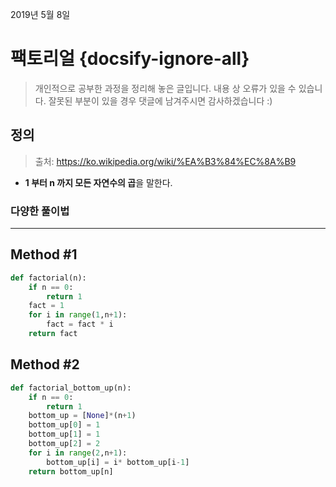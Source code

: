 2019년 5월 8일

# 팩토리얼 {docsify-ignore-all}

> 개인적으로 공부한 과정을 정리해 놓은 글입니다. 내용 상 오류가 있을 수 있습니다. 잘못된 부분이 있을 경우 댓글에 남겨주시면 감사하겠습니다 :)

## 정의
> 출처: https://ko.wikipedia.org/wiki/%EA%B3%84%EC%8A%B9

- **1 부터 n 까지 모든 자연수의 곱**을 말한다.

### 다양한 풀이법

___

## Method #1

```python
def factorial(n):
    if n == 0:
        return 1
    fact = 1
    for i in range(1,n+1):
        fact = fact * i
    return fact
```

## Method #2

```python
def factorial_bottom_up(n):
    if n == 0:
        return 1
    bottom_up = [None]*(n+1)
    bottom_up[0] = 1
    bottom_up[1] = 1
    bottom_up[2] = 2
    for i in range(2,n+1):
        bottom_up[i] = i* bottom_up[i-1]
    return bottom_up[n]
```
